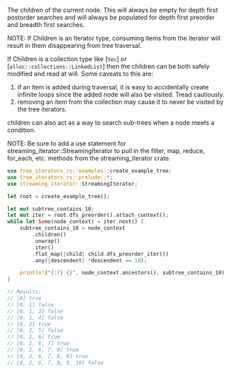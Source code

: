 The children of the current node. This will always be empty for depth first
postorder searches and will always be populated for depth first preorder and
breadth first searches.

NOTE: If Children is an Iterator type, consuming items from the iterator will
result in them disappearing from tree traversal.

If Children is a collection type like [`Vec`] or
[`alloc::collections::LinkedList`] then the children can be both safely modified
and read at will. Some caveats to this are:

1. if an item is added during traversal, it is easy to accidentally create
   infinite loops since the added node will also be visited. Tread cautiously.
2. removing an item from the collection may cause it to never be visited by the
   tree iterators.

children can also act as a way to search sub-trees when a node meets a
condition.

NOTE: Be sure to add a use statement for streaming_iterator::StreamingIterator
to pull in the filter, map, reduce, for_each, etc. methods from the
streaming_iterator crate.

```rust
use tree_iterators_rs::examples::create_example_tree;
use tree_iterators_rs::prelude::*;
use streaming_iterator::StreamingIterator;

let root = create_example_tree();

let mut subtree_contains_10;
let mut iter = root.dfs_preorder().attach_context();
while let Some(node_context) = iter.next() {
    subtree_contains_10 = node_context
        .children()
        .unwrap()
        .iter()
        .flat_map(|child| child.dfs_preorder_iter())
        .any(|descendent| *descendent == 10);

    println!("{:?} {}", node_context.ancestors(), subtree_contains_10);
}

// Results:
// [0] true
// [0, 1] false
// [0, 1, 3] false
// [0, 1, 4] false
// [0, 2] true
// [0, 2, 5] false
// [0, 2, 6] true
// [0, 2, 6, 7] true
// [0, 2, 6, 7, 8] true
// [0, 2, 6, 7, 8, 9] true
// [0, 2, 6, 7, 8, 9, 10] false
```

